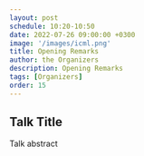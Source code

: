 ```yaml
---
layout: post
schedule: 10:20-10:50
date: 2022-07-26 09:00:00 +0300
image: '/images/icml.png'
title: Opening Remarks
author: the Organizers
description: Opening Remarks
tags: [Organizers]
order: 15
---
```


## Talk Title
Talk abstract
